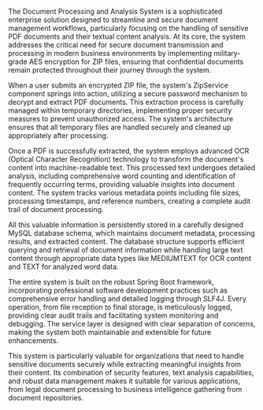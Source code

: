 The Document Processing and Analysis System is a sophisticated enterprise solution designed to streamline and secure document management workflows, particularly focusing on the handling of sensitive PDF documents and their textual content analysis. At its core, the system addresses the critical need for secure document transmission and processing in modern business environments by implementing military-grade AES encryption for ZIP files, ensuring that confidential documents remain protected throughout their journey through the system.


When a user submits an encrypted ZIP file, the system's ZipService component springs into action, utilizing a secure password mechanism to decrypt and extract PDF documents. This extraction process is carefully managed within temporary directories, implementing proper security measures to prevent unauthorized access. The system's architecture ensures that all temporary files are handled securely and cleaned up appropriately after processing.




Once a PDF is successfully extracted, the system employs advanced OCR (Optical Character Recognition) technology to transform the document's content into machine-readable text. This processed text undergoes detailed analysis, including comprehensive word counting and identification of frequently occurring terms, providing valuable insights into document content. The system tracks various metadata points including file sizes, processing timestamps, and reference numbers, creating a complete audit trail of document processing.




All this valuable information is persistently stored in a carefully designed MySQL database schema, which maintains document metadata, processing results, and extracted content. The database structure supports efficient querying and retrieval of document information while handling large text content through appropriate data types like MEDIUMTEXT for OCR content and TEXT for analyzed word data.




The entire system is built on the robust Spring Boot framework, incorporating professional software development practices such as comprehensive error handling and detailed logging through SLF4J. Every operation, from file reception to final storage, is meticulously logged, providing clear audit trails and facilitating system monitoring and debugging. The service layer is designed with clear separation of concerns, making the system both maintainable and extensible for future enhancements.




This system is particularly valuable for organizations that need to handle sensitive documents securely while extracting meaningful insights from their content. Its combination of security features, text analysis capabilities, and robust data management makes it suitable for various applications, from legal document processing to business intelligence gathering from document repositories.
